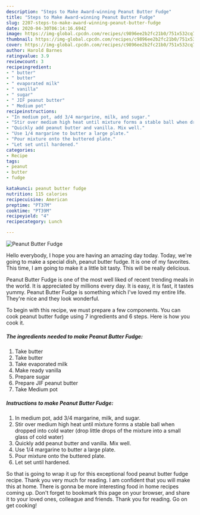 ```yaml
---
description: "Steps to Make Award-winning Peanut Butter Fudge"
title: "Steps to Make Award-winning Peanut Butter Fudge"
slug: 2207-steps-to-make-award-winning-peanut-butter-fudge
date: 2020-04-30T06:14:16.694Z
image: https://img-global.cpcdn.com/recipes/c9896ee2b2fc21b0/751x532cq70/peanut-butter-fudge-recipe-main-photo.jpg
thumbnail: https://img-global.cpcdn.com/recipes/c9896ee2b2fc21b0/751x532cq70/peanut-butter-fudge-recipe-main-photo.jpg
cover: https://img-global.cpcdn.com/recipes/c9896ee2b2fc21b0/751x532cq70/peanut-butter-fudge-recipe-main-photo.jpg
author: Harold Barnes
ratingvalue: 3.9
reviewcount: 3
recipeingredient:
- " butter"
- " butter"
- " evaporated milk"
- " vanilla"
- " sugar"
- " JIF peanut butter"
- " Medium pot"
recipeinstructions:
- "In medium pot, add 3/4 margarine, milk, and sugar."
- "Stir over medium high heat until mixture forms a stable ball when dropped into cold water (drop little drops of the mixture into a small glass of cold water)"
- "Quickly add peanut butter and vanilla. Mix well."
- "Use 1/4 margarine to butter a large plate."
- "Pour mixture onto the buttered plate."
- "Let set until hardened."
categories:
- Recipe
tags:
- peanut
- butter
- fudge

katakunci: peanut butter fudge 
nutrition: 115 calories
recipecuisine: American
preptime: "PT37M"
cooktime: "PT39M"
recipeyield: "4"
recipecategory: Lunch

---
```



![Peanut Butter Fudge](https://img-global.cpcdn.com/recipes/c9896ee2b2fc21b0/751x532cq70/peanut-butter-fudge-recipe-main-photo.jpg)

Hello everybody, I hope you are having an amazing day today. Today, we're going to make a special dish, peanut butter fudge. It is one of my favorites. This time, I am going to make it a little bit tasty. This will be really delicious.

Peanut Butter Fudge is one of the most well liked of recent trending meals in the world. It is appreciated by millions every day. It is easy, it is fast, it tastes yummy. Peanut Butter Fudge is something which I've loved my entire life. They're nice and they look wonderful.




To begin with this recipe, we must prepare a few components. You can cook peanut butter fudge using 7 ingredients and 6 steps. Here is how you cook it.

<!--inarticleads1-->

##### The ingredients needed to make Peanut Butter Fudge:

1. Take  butter
1. Take  butter
1. Take  evaporated milk
1. Make ready  vanilla
1. Prepare  sugar
1. Prepare  JIF peanut butter
1. Take  Medium pot




<!--inarticleads2-->

##### Instructions to make Peanut Butter Fudge:

1. In medium pot, add 3/4 margarine, milk, and sugar.
1. Stir over medium high heat until mixture forms a stable ball when dropped into cold water (drop little drops of the mixture into a small glass of cold water)
1. Quickly add peanut butter and vanilla. Mix well.
1. Use 1/4 margarine to butter a large plate.
1. Pour mixture onto the buttered plate.
1. Let set until hardened.




So that is going to wrap it up for this exceptional food peanut butter fudge recipe. Thank you very much for reading. I am confident that you will make this at home. There is gonna be more interesting food in home recipes coming up. Don't forget to bookmark this page on your browser, and share it to your loved ones, colleague and friends. Thank you for reading. Go on get cooking!
